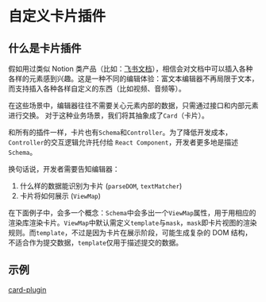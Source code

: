 # 自定义卡片插件

## 什么是卡片插件

假如用过类似 Notion 类产品（比如：[飞书文档](https://docs.feishu.cn)），相信会对文档中可以插入各种各样的元素感到兴趣。这是一种不同的编辑体验：富文本编辑器不再局限于文本，而支持插入各种各样自定义的东西（比如视频、音频等）。

在这些场景中，编辑器往往不需要关心元素内部的数据，只需通过接口和内部元素进行交换。 对于这种业务场景，我们将其抽象成了`Card`（卡片）。

和所有的插件一样，卡片也有`Schema`和`Controller`。为了降低开发成本，`Controller`的交互逻辑允许托付给 `React Component`，开发者更多地是描述`Schema`。

换句话说，开发者需要告知编辑器：

1. 什么样的数据能识别为卡片 (`parseDOM`, `textMatcher`)
2. 卡片将如何展示 (`ViewMap`)

在下面例子中，会多一个概念：`Schema`中会多出一个`ViewMap`属性，用于用相应的渲染库渲染卡片。`ViewMap`中默认需定义`template`与`mask`，`mask`即卡片视图的渲染规则。而`template`，不过是因为卡片在展示阶段，可能生成复杂的 DOM 结构，不适合作为提交数据，`template`仅用于描述提交的数据。

## 示例

[card-plugin](https://codesandbox.io/embed/card-eh2um?hidenavigation=1 ':include :type=iframe width=100% height=500px')
